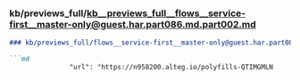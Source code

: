 ### kb/previews_full/kb__previews_full__flows__service-first__master-only@guest.har.part086.md.part002.md

```md
### kb/previews_full/flows__service-first__master-only@guest.har.part086.md (part 002)

```md
               "url": "https://n958200.alteg.io/polyfills-QTIMGMLN
```

```

```
